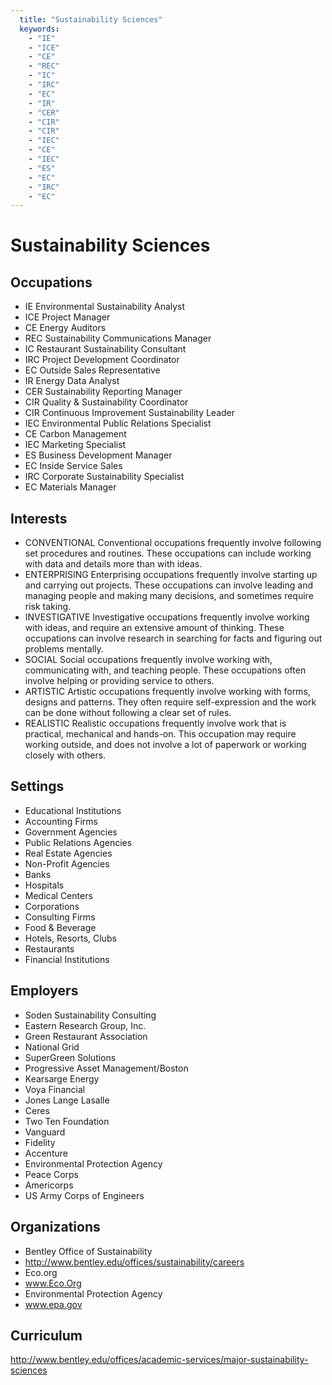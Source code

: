```yaml
---
  title: "Sustainability Sciences"
  keywords: 
    - "IE"
    - "ICE"
    - "CE"
    - "REC"
    - "IC"
    - "IRC"
    - "EC"
    - "IR"
    - "CER"
    - "CIR"
    - "CIR"
    - "IEC"
    - "CE"
    - "IEC"
    - "ES"
    - "EC"
    - "IRC"
    - "EC"
---
```

# Sustainability Sciences

## Occupations


 - IE
    Environmental Sustainability Analyst
 - ICE
    Project Manager
 - CE
    Energy Auditors
 - REC
    Sustainability Communications Manager
 - IC
    Restaurant Sustainability Consultant
 - IRC
    Project Development Coordinator
 - EC
    Outside Sales Representative
 - IR
    Energy Data Analyst
 - CER
    Sustainability Reporting Manager
 - CIR
    Quality & Sustainability Coordinator
 - CIR
    Continuous Improvement Sustainability Leader
 - IEC
    Environmental Public Relations Specialist
 - CE
    Carbon Management
 - IEC
    Marketing Specialist
 - ES
    Business Development Manager
 - EC
    Inside Service Sales
 - IRC
    Corporate Sustainability Specialist
 - EC
    Materials Manager

## Interests


 - CONVENTIONAL
    Conventional occupations frequently involve following set procedures and routines. These occupations can include working with data and details more than with ideas.
 - ENTERPRISING
    Enterprising occupations frequently involve starting up and carrying out projects. These occupations can involve leading and managing people and making many decisions, and sometimes require risk taking.
 - INVESTIGATIVE
    Investigative occupations frequently involve working with ideas, and require an extensive amount of thinking. These occupations can involve research in searching for facts and figuring out problems mentally.
 - SOCIAL
    Social occupations frequently involve working with, communicating with, and teaching people. These occupations often involve helping or providing service to others.
 - ARTISTIC
    Artistic occupations frequently involve working with forms, designs and patterns. They often require self-expression and the work can be done without following a clear set of rules.
 - REALISTIC
    Realistic occupations frequently involve work that is practical, mechanical and hands-on. This occupation may require working outside, and does not involve a lot of paperwork or working closely with others.

## Settings


 - Educational Institutions
 - Accounting Firms
 - Government Agencies
 - Public Relations Agencies
 - Real Estate Agencies
 - Non-Profit Agencies
 - Banks
 - Hospitals
 - Medical Centers
 - Corporations
 - Consulting Firms
 - Food & Beverage
 - Hotels, Resorts, Clubs
 - Restaurants
 - Financial Institutions

## Employers


 - Soden Sustainability Consulting
 - Eastern Research Group, Inc.
 - Green Restaurant Association
 - National Grid
 - SuperGreen Solutions
 - Progressive Asset Management/Boston
 - Kearsarge Energy
 - Voya Financial
 - Jones Lange Lasalle
 - Ceres
 - Two Ten Foundation
 - Vanguard
 - Fidelity
 - Accenture
 - Environmental Protection Agency
 - Peace Corps
 - Americorps
 - US Army Corps of Engineers

## Organizations


 - Bentley Office of Sustainability
 - http://www.bentley.edu/offices/sustainability/careers
 - Eco.org
 - www.Eco.Org
 - Environmental Protection Agency
 - www.epa.gov

## Curriculum


http://www.bentley.edu/offices/academic-services/major-sustainability-sciences
